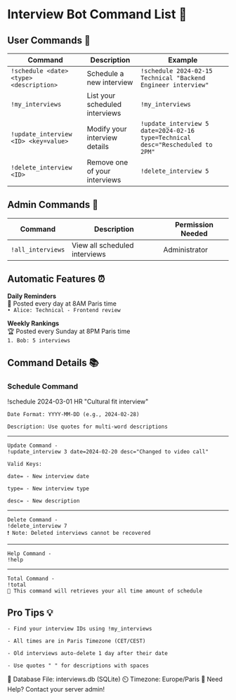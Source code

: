 # Interview Bot Command List 🤖

## User Commands 👤

| Command | Description | Example |
|---------|-------------|---------|
| `!schedule <date> <type> <description>` | Schedule a new interview | `!schedule 2024-02-15 Technical "Backend Engineer interview"` |
| `!my_interviews` | List your scheduled interviews | `!my_interviews` |
| `!update_interview <ID> <key=value>` | Modify your interview details | `!update_interview 5 date=2024-02-16 type=Technical desc="Rescheduled to 2PM"` |
| `!delete_interview <ID>` | Remove one of your interviews | `!delete_interview 5` |

## Admin Commands 👑

| Command | Description | Permission Needed |
|---------|-------------|-------------------|
| `!all_interviews` | View all scheduled interviews | Administrator |

## Automatic Features ⏰

**Daily Reminders**  
📅 Posted every day at 8AM Paris time  
`• Alice: Technical - Frontend review`

**Weekly Rankings**  
🏆 Posted every Sunday at 8PM Paris time  
`1. Bob: 5 interviews`

## Command Details 📚

### Schedule Command
!schedule 2024-03-01 HR "Cultural fit interview"

    Date Format: YYYY-MM-DD (e.g., 2024-02-28)

    Description: Use quotes for multi-word descriptions
-----------------------------------------------------------------------
    Update Command - 
    !update_interview 3 date=2024-02-20 desc="Changed to video call"

    Valid Keys:

    date= - New interview date

    type= - New interview type

    desc= - New description
-----------------------------------------------------------------------
    Delete Command - 
    !delete_interview 7
    ❗ Note: Deleted interviews cannot be recovered
-----------------------------------------------------------------------
    Help Command - 
    !help
-----------------------------------------------------------------------
    Total Command -
    !total
    🐣 This command will retrieves your all time amount of schedule

## Pro Tips 💡

    - Find your interview IDs using !my_interviews

    - All times are in Paris Timezone (CET/CEST)

    - Old interviews auto-delete 1 day after their date

    - Use quotes " " for descriptions with spaces

📁 Database File: interviews.db (SQLite)
⏲️ Timezone: Europe/Paris
🔧 Need Help? Contact your server admin!
